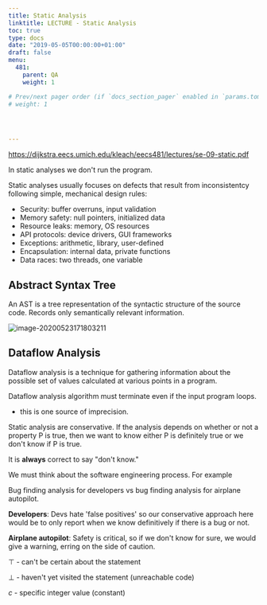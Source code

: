 ```yaml
---
title: Static Analysis
linktitle: LECTURE - Static Analysis
toc: true
type: docs
date: "2019-05-05T00:00:00+01:00"
draft: false
menu:
  481:
    parent: QA
    weight: 1

# Prev/next pager order (if `docs_section_pager` enabled in `params.toml`)
# weight: 1




---
```


https://dijkstra.eecs.umich.edu/kleach/eecs481/lectures/se-09-static.pdf

In static analyses we don't run the program. 

Static analyses usually focuses on defects that result from inconsistentcy following simple, mechanical design rules:

- Security: buffer overruns, input validation
- Memory safety: null pointers, initialized data
- Resource leaks: memory, OS resources
- API protocols: device drivers, GUI frameworks
- Exceptions: arithmetic, library, user-defined
- Encapsulation: internal data, private functions
- Data races: two threads, one variable

## Abstract Syntax Tree

An AST is a tree representation of the syntactic structure of the source code. Records only semantically relevant information.

![image-20200523171803211](/home/nick/.config/Typora/typora-user-images/image-20200523171803211.png)

## Dataflow Analysis

Dataflow analysis is a technique for gathering information about the possible set of values calculated at various points in a program.

Dataflow analysis algorithm must terminate even if the input program loops.

- this is one source of imprecision.

Static analysis are conservative. If the analysis depends on whether or not a property P is true, then we want to know either P is definitely true or we don't know if P is true. 

It is **always** correct to say "don't know."

We must think about the software engineering process. For example

Bug finding analysis for developers vs bug finding analysis for airplane autopilot.

**Developers**: Devs hate 'false positives' so our conservative approach here would be to only report when we know definitively if there is a bug or not.

**Airplane autopilot**: Safety is critical, so if we don't know for sure, we would give a warning, erring on the side of caution.



$\top$ - can't be certain about the statement

$\bot$ - haven't yet visited the statement (unreachable code)

$c$ - specific integer value (constant)

